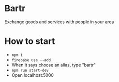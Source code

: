 # Bartr
Exchange goods and services with people in your area

# How to start
* `npm i`
* `firebase use --add`
* When it says choose an alias, type "bartr"
* `npm run start-dev`
* Open localhost:5000